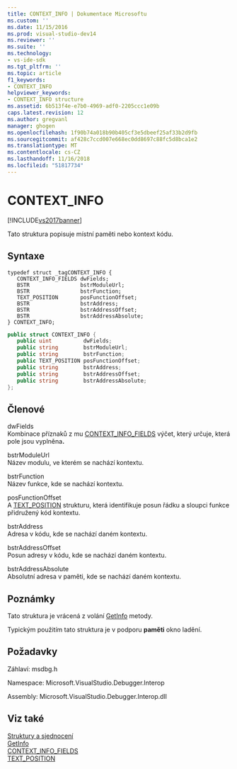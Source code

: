```yaml
---
title: CONTEXT_INFO | Dokumentace Microsoftu
ms.custom: ''
ms.date: 11/15/2016
ms.prod: visual-studio-dev14
ms.reviewer: ''
ms.suite: ''
ms.technology:
- vs-ide-sdk
ms.tgt_pltfrm: ''
ms.topic: article
f1_keywords:
- CONTEXT_INFO
helpviewer_keywords:
- CONTEXT_INFO structure
ms.assetid: 6b513f4e-e7b0-4969-adf0-2205ccc1e09b
caps.latest.revision: 12
ms.author: gregvanl
manager: ghogen
ms.openlocfilehash: 1f90b74a018b90b405cf3e5dbeef25af33b2d9fb
ms.sourcegitcommit: af428c7ccd007e668ec0dd8697c88fc5d8bca1e2
ms.translationtype: MT
ms.contentlocale: cs-CZ
ms.lasthandoff: 11/16/2018
ms.locfileid: "51817734"
---
```

# <a name="contextinfo"></a>CONTEXT_INFO
[!INCLUDE[vs2017banner](../../../includes/vs2017banner.md)]

Tato struktura popisuje místní paměti nebo kontext kódu.  
  
## <a name="syntax"></a>Syntaxe  
  
```cpp#  
typedef struct _tagCONTEXT_INFO {   
   CONTEXT_INFO_FIELDS dwFields;  
   BSTR                bstrModuleUrl;  
   BSTR                bstrFunction;  
   TEXT_POSITION       posFunctionOffset;  
   BSTR                bstrAddress;  
   BSTR                bstrAddressOffset;  
   BSTR                bstrAddressAbsolute;  
} CONTEXT_INFO;  
```  
  
```csharp  
public struct CONTEXT_INFO {  
   public uint          dwFields;  
   public string        bstrModuleUrl;  
   public string        bstrFunction;  
   public TEXT_POSITION posFunctionOffset;  
   public string        bstrAddress;  
   public string        bstrAddressOffset;  
   public string        bstrAddressAbsolute;  
};  
```  
  
## <a name="members"></a>Členové  
 dwFields  
 Kombinace příznaků z mu [CONTEXT_INFO_FIELDS](../../../extensibility/debugger/reference/context-info-fields.md) výčet, který určuje, která pole jsou vyplněna<strong>.</strong>  
  
 bstrModuleUrl  
 Název modulu, ve kterém se nachází kontextu.  
  
 bstrFunction  
 Název funkce, kde se nachází kontextu.  
  
 posFunctionOffset  
 A [TEXT_POSITION](../../../extensibility/debugger/reference/text-position.md) strukturu, která identifikuje posun řádku a sloupci funkce přidružený kód kontextu.  
  
 bstrAddress  
 Adresa v kódu, kde se nachází daném kontextu.  
  
 bstrAddressOffset  
 Posun adresy v kódu, kde se nachází daném kontextu.  
  
 bstrAddressAbsolute  
 Absolutní adresa v paměti, kde se nachází daném kontextu.  
  
## <a name="remarks"></a>Poznámky  
 Tato struktura je vrácená z volání [GetInfo](../../../extensibility/debugger/reference/idebugmemorycontext2-getinfo.md) metody.  
  
 Typickým použitím tato struktura je v podporu **paměti** okno ladění.  
  
## <a name="requirements"></a>Požadavky  
 Záhlaví: msdbg.h  
  
 Namespace: Microsoft.VisualStudio.Debugger.Interop  
  
 Assembly: Microsoft.VisualStudio.Debugger.Interop.dll  
  
## <a name="see-also"></a>Viz také  
 [Struktury a sjednocení](../../../extensibility/debugger/reference/structures-and-unions.md)   
 [GetInfo](../../../extensibility/debugger/reference/idebugmemorycontext2-getinfo.md)   
 [CONTEXT_INFO_FIELDS](../../../extensibility/debugger/reference/context-info-fields.md)   
 [TEXT_POSITION](../../../extensibility/debugger/reference/text-position.md)

